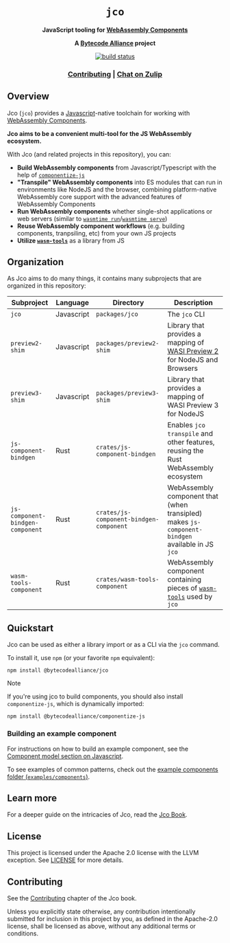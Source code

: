 <div align="center">
  <h1><code>jco</code></h1>

  <p>
    <strong>JavaScript tooling for <a href="https://github.com/WebAssembly/component-model">WebAssembly Components</a></strong>
  </p>

  <strong>A <a href="https://bytecodealliance.org/">Bytecode Alliance</a> project</strong>

  <p>
    <a href="https://github.com/bytecodealliance/jco/actions?query=workflow%3ACI"><img src="https://github.com/bytecodealliance/jco/workflows/CI/badge.svg" alt="build status" /></a>
  </p>

  <h3>
    <a href="https://bytecodealliance.github.io/jco/">Contributing</a>
    <span> | </span>
    <a href="https://bytecodealliance.zulipchat.com/#narrow/stream/409526-jco">Chat on Zulip</a>
  </h3>
</div>

## Overview

Jco (`jco`) provides a [Javascript][js]-native toolchain for working with [WebAssembly Components][cm-book].

**Jco aims to be a convenient multi-tool for the JS WebAssembly ecosystem.**

With Jco (and related projects in this repository), you can:

- **Build WebAssembly components** from Javascript/Typescript with the help of [`componentize-js`][cjs]
- **"Transpile" WebAssembly components** into ES modules that can run in environments like NodeJS and the browser, combining platform-native WebAssembly core support with the advanced features of WebAssembly Components
- **Run WebAssembly components** whether single-shot applications or web servers (similar to [`wasmtime run`][wasmtime-run]/[`wasmtime serve`][wasmtime-serve])
- **Reuse WebAssembly component workflows** (e.g. building components, tranpsiling, etc) from your own JS projects
- **Utilize [`wasm-tools`][wt]** as a library from JS

[cm-book]: https://component-model.bytecodealliance.org/
[js]: https://developer.mozilla.org/en-US/docs/Web/JavaScript
[cjs]: https://github.com/bytecodealliance/componentize-js
[wt]: https://github.com/bytecodealliance/wasm-tools
[wasmtime-serve]: https://docs.wasmtime.dev/cli-options.html#serve
[wasmtime-run]: https://docs.wasmtime.dev/cli-options.html#run

## Organization

As Jco aims to do many things, it contains many subprojects that are organized in this repository:

| Subproject                       | Language   | Directory                               | Description                                                                                     |
|----------------------------------|------------|-----------------------------------------|-------------------------------------------------------------------------------------------------|
| `jco`                            | Javascript | `packages/jco`                          | The `jco` CLI                                                                                   |
| `preview2-shim`                  | Javascript | `packages/preview2-shim`                | Library that provides a mapping of [WASI Preview 2][wasi-p2] for NodeJS and Browsers            |
| `preview3-shim`                  | Javascript | `packages/preview3-shim`                | Library that provides a mapping of WASI Preview 3 for NodeJS                                    |
| `js-component-bindgen`           | Rust       | `crates/js-component-bindgen`           | Enables `jco transpile` and other features, reusing the Rust WebAssembly ecosystem              |
| `js-component-bindgen-component` | Rust       | `crates/js-component-bindgen-component` | WebAssembly component that (when transipled) makes `js-component-bindgen` available in JS `jco` |
| `wasm-tools-component`           | Rust       | `crates/wasm-tools-component`           | WebAssembly component containing pieces of [`wasm-tools`][wt] used by `jco`                     |

[wasi-p2]: https://github.com/WebAssembly/WASI/tree/main/wasip2

## Quickstart

Jco can be used as either a library import or as a CLI via the `jco` command.

To install it, use `npm` (or your favorite `npm` equivalent):

```console
npm install @bytecodealliance/jco
```

> [!NOTE]
> If you're using jco to build components, you should also install `componentize-js`, which is dynamically imported:
>
> ```console
> npm install @bytecodealliance/componentize-js
> ```

### Building an example component

For instructions on how to build an example component, see the [Component model section on Javascript][cm-book-js].

To see examples of common patterns, check out the [example components folder (`examples/components`)](./examples/components).

[cm-book-js]: https://component-model.bytecodealliance.org/language-support/javascript.html

## Learn more

For a deeper guide on the intricacies of Jco, read the [Jco Book][jco-book].

[jco-book]: https://bytecodealliance.github.io/jco/

## License

This project is licensed under the Apache 2.0 license with the LLVM exception.
See [LICENSE](LICENSE) for more details.

## Contributing

See the [Contributing](https://bytecodealliance.github.io/jco/contributing.html) chapter of the Jco book.

Unless you explicitly state otherwise, any contribution intentionally submitted
for inclusion in this project by you, as defined in the Apache-2.0 license,
shall be licensed as above, without any additional terms or conditions.
